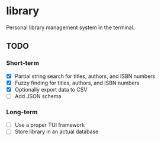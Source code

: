 # library

Personal library management system in the terminal.

## TODO

### Short-term

- [x] Partial string search for titles, authors, and ISBN numbers
- [x] Fuzzy finding for titles, authors, and ISBN numbers
- [x] Optionally export data to CSV
- [ ] Add JSON schema

### Long-term

- [ ] Use a proper TUI framework
- [ ] Store library in an actual database
